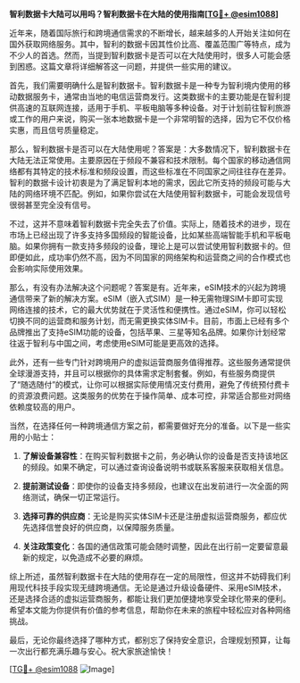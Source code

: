 **智利数据卡大陆可以用吗？智利数据卡在大陆的使用指南[[TG💪+ @esim1088](https://t.me/s/esim1088)]**

近年来，随着国际旅行和跨境通信需求的不断增长，越来越多的人开始关注如何在国外获取网络服务。其中，智利的数据卡因其性价比高、覆盖范围广等特点，成为不少人的首选。然而，当提到智利数据卡是否可以在大陆使用时，很多人可能会感到困惑。这篇文章将详细解答这一问题，并提供一些实用的建议。

首先，我们需要明确什么是智利数据卡。智利数据卡是一种专为智利境内使用的移动数据服务卡，通常由当地的电信运营商发行。这类数据卡的主要功能是在智利提供高速的互联网连接，适用于手机、平板电脑等多种设备。对于计划前往智利旅游或工作的用户来说，购买一张本地数据卡是一个非常明智的选择，因为它不仅价格实惠，而且信号质量稳定。

那么，智利数据卡是否可以在大陆使用呢？答案是：大多数情况下，智利数据卡在大陆无法正常使用。主要原因在于频段不兼容和技术限制。每个国家的移动通信网络都有其特定的技术标准和频段设置，而这些标准在不同国家之间往往存在差异。智利的数据卡设计初衷是为了满足智利本地的需求，因此它所支持的频段可能与大陆的网络环境不匹配。例如，如果你尝试在大陆使用智利数据卡，可能会发现信号很弱甚至完全没有信号。

不过，这并不意味着智利数据卡完全失去了价值。实际上，随着技术的进步，现在市场上已经出现了许多支持多国频段的智能设备，比如某些高端智能手机和平板电脑。如果你拥有一款支持多频段的设备，理论上是可以尝试使用智利数据卡的。但即便如此，成功率仍然不高，因为不同国家的网络架构和运营商之间的合作模式也会影响实际使用效果。

那么，有没有办法解决这个问题呢？答案是有。近年来，eSIM技术的兴起为跨境通信带来了新的解决方案。eSIM（嵌入式SIM）是一种无需物理SIM卡即可实现网络连接的技术，它的最大优势就在于灵活性和便携性。通过eSIM，你可以轻松切换不同的运营商和服务计划，而无需更换实体SIM卡。目前，市面上已经有多个品牌推出了支持eSIM功能的设备，包括苹果、三星等知名品牌。如果你计划经常往返于智利与中国之间，考虑使用eSIM可能是更高效的选择。

此外，还有一些专门针对跨境用户的虚拟运营商服务值得推荐。这些服务通常提供全球漫游支持，并且可以根据你的具体需求定制套餐。例如，有些服务商提供了“随选随付”的模式，让你可以根据实际使用情况支付费用，避免了传统预付费卡的资源浪费问题。这类服务的优势在于操作简单、成本可控，非常适合那些对网络依赖度较高的用户。

当然，在选择任何一种跨境通信方案之前，都需要做好充分的准备。以下是一些实用的小贴士：

1. **了解设备兼容性**：在购买智利数据卡之前，务必确认你的设备是否支持该地区的频段。如果不确定，可以通过查询设备说明书或联系客服来获取相关信息。
   
2. **提前测试设备**：即使你的设备支持多频段，也建议在出发前进行一次全面的网络测试，确保一切正常运行。

3. **选择可靠的供应商**：无论是购买实体SIM卡还是注册虚拟运营商服务，都应优先选择信誉良好的供应商，以保障服务质量。

4. **关注政策变化**：各国的通信政策可能会随时调整，因此在出行前一定要留意最新的规定，以免造成不必要的麻烦。

综上所述，虽然智利数据卡在大陆的使用存在一定的局限性，但这并不妨碍我们利用现代科技手段实现无缝跨境通信。无论是通过升级设备硬件、采用eSIM技术，还是选择合适的虚拟运营商服务，都能让我们更加便捷地享受全球化带来的便利。希望本文能为你提供有价值的参考信息，帮助你在未来的旅程中轻松应对各种网络挑战。

最后，无论你最终选择了哪种方式，都别忘了保持安全意识，合理规划预算，让每一次出行都充满乐趣与安心。祝大家旅途愉快！

[[TG💪+ @esim1088](https://t.me/s/esim1088) ![Image](https://i.postimg.cc/4NQfJmqS/Snipaste-2025-05-13-00-14-12.png)]